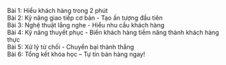 Bài 1: Hiểu khách hàng trong 2 phút  
Bài 2: Kỹ năng giao tiếp cơ bản - Tạo ấn tượng đầu tiên  
Bài 3: Nghệ thuật lắng nghe - Hiểu nhu cầu khách hàng  
Bài 4: Kỹ năng thuyết phục - Biến khách hàng tiềm năng thành khách hàng thực  
Bài 5: Xử lý từ chối - Chuyển bại thành thắng  
Bài 6: Tổng kết khóa học – Tự tin bán hàng ngay!